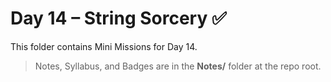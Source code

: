 # Day 14 – String Sorcery ✅

This folder contains Mini Missions for Day 14.

> Notes, Syllabus, and Badges are in the **Notes/** folder at the repo root.
